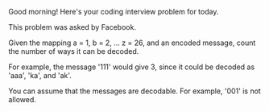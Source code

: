 Good morning! Here's your coding interview problem for today.

This problem was asked by Facebook.

Given the mapping a = 1, b = 2, ... z = 26, and an encoded 
message, count the number of ways it can be decoded.

For example, the message '111' would give 3, since it could 
be decoded as 'aaa', 'ka', and 'ak'.

You can assume that the messages are decodable. For example,
'001' is not allowed.
